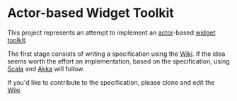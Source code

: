 Actor-based Widget Toolkit
==========================

This project represents an attempt to implement an [actor][actor-model]-based
[widget toolkit][widget-toolkit].

The first stage consists of writing a specification using the [Wiki][wiki]. If
the idea seems worth the effort an implementation, based on the specification,
using [Scala][scala] and [Akka][akka] will follow.

If you'd like to contribute to the specification, please clone and edit the
[Wiki][wiki-edit].


[actor-model]: http://en.wikipedia.org/wiki/Actor_model
[widget-toolkit]: http://en.wikipedia.org/wiki/Widget_toolkit
[wiki]: https://github.com/wookietreiber/actor-wt/wiki
[wiki-edit]: https://github.com/wookietreiber/actor-wt/wiki/_access
[scala]: http://www.scala-lang.org/
[akka]: http://akka.io/


